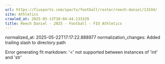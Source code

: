 ```yaml
---
url: https://fiusports.com/sports/football/roster/reech-daniel/13244/
site: Athletics
crawled_at: 2025-05-13T10:04:44.133329
title: Reech Daniel - 2025 - Football - FIU Athletics
---
```

normalized_at: 2025-05-22T17:17:22.888977
normalization_changes: Added trailing slash to directory path

Error generating fit markdown: '<' not supported between instances of 'int' and 'str'